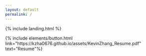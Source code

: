 ```yaml
---
layout: default
permalink: /
---
```


{% include landing.html %}

<p class="text-center"> {% include elements/button.html link="https://kzha0676.github.io/assets/KevinZhang_Resume.pdf" text="Resume"%} </p>
